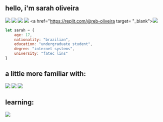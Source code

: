 ## hello, i'm sarah oliveira 
<a href="https://www.instagram.com/sarinhaaa.oli/" target= "_blank"><img src="https://img.shields.io/badge/Instagram-E4405F?style=for-the-badge&logo=instagram&logoColor=white"/></a>
<a href="mailto:cmrebbiebtw@gmail.com" target="_blank"><img src="https://img.shields.io/badge/Gmail-D14836?style=for-the-badge&logo=gmail&logoColor=white"/></a> 
<a href="https://www.linkedin.com/in/sarahrebeca" target="_blank"><img src="https://img.shields.io/badge/LinkedIn-0077B5?style=for-the-badge&logo=linkedin&logoColor=white"/></a>
<a href="https://codepen.io/saraholiveiraaa" target= "_blank"><img src="https://img.shields.io/badge/Codepen-000000?style=for-the-badge&logo=codepen&logoColor=white"></a>
<a href="https://replit.com/@reb-oliveira target= "_blank"><img src="https://img.shields.io/badge/replit-667881?style=for-the-badge&logo=replit&logoColor=white"></a>

```js
let sarah = {
    age: 17,
    nationality: "brazilian",
    education: "undergraduate student",
    degree: "internet systems",
    university: "fatec lins"
}
```

## a little more familiar with:
<div style="display: inline-block">
    <img src="https://img.shields.io/badge/HTML5-E34F26?style=for-the-badge&logo=html5&logoColor=white" />
    <img src="https://img.shields.io/badge/CSS3-1572B6?style=for-the-badge&logo=css3&logoColor=whit" />
    <img src="https://img.shields.io/badge/JavaScript-F7DF1E?style=for-the-badge&logo=javascript&logoColor=black" />
 </div>

## learning:

<div style="display: inline-block">
  <img src="https://img.shields.io/badge/PHP-777BB4?style=for-the-badge&logo=php&logoColor=white" />        
</div>
